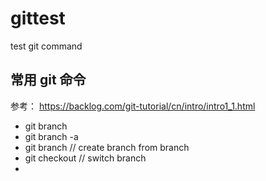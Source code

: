 # gittest
test git command

## 常用 git 命令
参考： https://backlog.com/git-tutorial/cn/intro/intro1_1.html

* git branch
* git branch -a
* git branch <branch-name> // create branch from branch
* git checkout <branch-name> // switch branch
* 